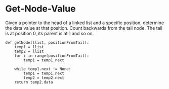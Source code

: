 # Get-Node-Value
Given a pointer to the head of a linked list and a specific position, determine the data value at that position. Count backwards from the tail node. The tail is at position 0, its parent is at 1 and so on.


    def getNode(llist, positionFromTail):
        temp1 = llist
        temp2 = llist
        for i in range(positionFromTail):
            temp1 = temp1.next
    
        while temp1.next != None:
            temp1 = temp1.next
            temp2 = temp2.next
        return temp2.data
